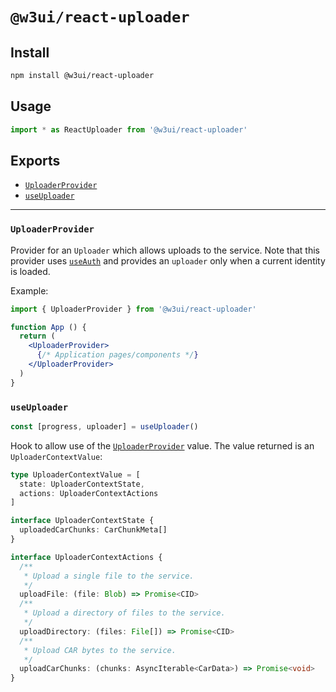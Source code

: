 # `@w3ui/react-uploader`

## Install

```sh
npm install @w3ui/react-uploader
```

## Usage

```js
import * as ReactUploader from '@w3ui/react-uploader'
```

## Exports

* [`UploaderProvider`](#uploaderprovider)
* [`useUploader`](#useuploader)

---

### `UploaderProvider`

Provider for an `Uploader` which allows uploads to the service. Note that this provider uses [`useAuth`](./react-keyring#useauth) and provides an `uploader` only when a current identity is loaded.

Example:

```jsx
import { UploaderProvider } from '@w3ui/react-uploader'

function App () {
  return (
    <UploaderProvider>
      {/* Application pages/components */}
    </UploaderProvider>
  )
}
```

### `useUploader`

```ts
const [progress, uploader] = useUploader()
```

Hook to allow use of the [`UploaderProvider`](#uploaderprovider) value. The value returned is an `UploaderContextValue`:

```ts
type UploaderContextValue = [
  state: UploaderContextState,
  actions: UploaderContextActions
]

interface UploaderContextState {
  uploadedCarChunks: CarChunkMeta[]
}

interface UploaderContextActions {
  /**
   * Upload a single file to the service.
   */
  uploadFile: (file: Blob) => Promise<CID>
  /**
   * Upload a directory of files to the service.
   */
  uploadDirectory: (files: File[]) => Promise<CID>
  /**
   * Upload CAR bytes to the service.
   */
  uploadCarChunks: (chunks: AsyncIterable<CarData>) => Promise<void>
}
```

